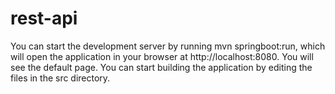 # rest-api
You can start the development server by running mvn springboot:run, which will open the application in your browser at http://localhost:8080. 
You will see the default page. You can start building the application by editing the files in the src directory. 


